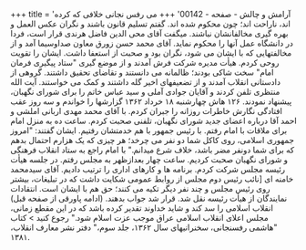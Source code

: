 +++
title = 'آرامش و چالش - صفحه - 00142'
+++
می رفس نجانی خلافی که کرده اند، ناراحت اند؛ چون محکوم شده اند. گفتم تسلیم قانون باشند و نگران عکس العمل و بهره گیری مخالفانشان نباشند. میگفت آقای محی الدین فاضل هرندی قرار است، فردا در دانشگاه عمل آنها را محکوم نماید. آقای محمد حسن زورق معاون صداوسیما آمد و از مخالفتهایی که با ایشان می شود، نگران بود و صحبت از استعفا داشت. ایشان را تقویت روحی کردم. هیأت مدیره شرکت فرش آمدند و از موضع گیری "ستاد پیگیری فرمان امام" سخت شاکی بودند؛ ظالمانه می دانستند و تقاضای تحقیق داشتند. گروهی از دادستانی انقلاب آمدند و از تضعیفهای اخیر گله داشتند و کمک می خواستند. آیت الله منتظری تلفن کردند و آقایان جوادی آملی و سید عباس خاتم را برای شورای نگهبان، پیشنهاد نمودند. ۱۲۶ هاش چهارشنبه ۱۸ خرداد ۱۳۶۲ گزارشها را خواندم و سه روز عقب افتادگی نگارش خاطرات روزانه را جبران کردم. با آقای محمد مهدی اربانی املشی و احمد آقا درباره اعضای جدید شورای نگهبان، تلفنی صحبت کردم. ساعت ده به منزل امام برای ملاقات با امام رفتم. با رئیس جمهور با هم خدمتشان رفتیم. ایشان گفتند: "امروز جمهوری اسلامی، روی کاکل شما دو نفر می چرخد؛ هر چیزی که یک هزارم احتمال بدهم که برای شما دونفر مضر باشد، خلاف شرع میدانم." با امام راجع به ستاد انقلاب فرهنگی و شورای نگهبان صحبت کردیم. ساعت چهار بعدازظهر به مجلس رفتم. در جلسه هیأت رئیسه مجلس شرکت کردم. برنامه ها و کارهای اداری را ترتیب دادیم. آقای سیدمحمد خامنه ای [نائب رئیس دوم مجلس از روابط عمومی شکایت داشت که در تبلیغات، بیشتر روی رئیس مجلس و چند نفر دیگر تکیه می کنند؛ حق هم با ایشان است. انتقادات نمایندگان از هیأت رئیسه نقل شد. قرار شد جواب بدهند. (ادامه پاورقی از صفحه قبل) انقلاب اسلامی را سد کند و شاید خداوند تقدیر کرده باشد که در این مقطع زمانی، مجلس اعلای انقلاب اسلامی عراق موجب عزت اسلام شود." رجوع کنید > کتاب "هاشمی رفسنجانی، سخنرانیهای سال ۱۳۶۲، جلد سوم،" دفتر نشر معارف انقلاب، ۱۳۸۱.